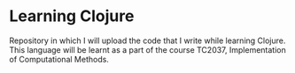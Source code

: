# Learning Clojure
Repository in which I will upload the code that I write while learning Clojure. This language will be learnt as a part of the course TC2037, Implementation of Computational Methods. 
